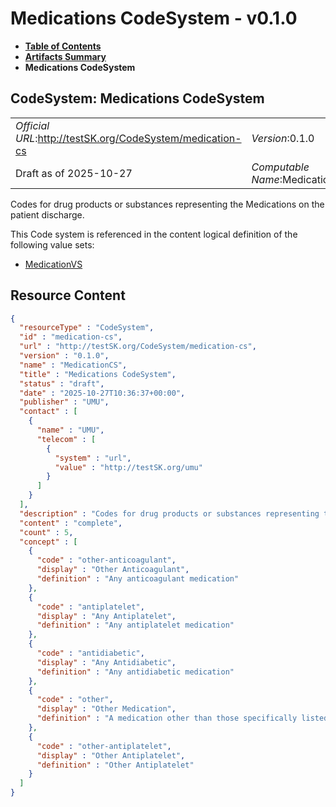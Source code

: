 # Medications CodeSystem - v0.1.0

* [**Table of Contents**](toc.md)
* [**Artifacts Summary**](artifacts.md)
* **Medications CodeSystem**

## CodeSystem: Medications CodeSystem 

| | |
| :--- | :--- |
| *Official URL*:http://testSK.org/CodeSystem/medication-cs | *Version*:0.1.0 |
| Draft as of 2025-10-27 | *Computable Name*:MedicationCS |

 
Codes for drug products or substances representing the Medications on the patient discharge. 

 This Code system is referenced in the content logical definition of the following value sets: 

* [MedicationVS](ValueSet-medication-vs.md)



## Resource Content

```json
{
  "resourceType" : "CodeSystem",
  "id" : "medication-cs",
  "url" : "http://testSK.org/CodeSystem/medication-cs",
  "version" : "0.1.0",
  "name" : "MedicationCS",
  "title" : "Medications CodeSystem",
  "status" : "draft",
  "date" : "2025-10-27T10:36:37+00:00",
  "publisher" : "UMU",
  "contact" : [
    {
      "name" : "UMU",
      "telecom" : [
        {
          "system" : "url",
          "value" : "http://testSK.org/umu"
        }
      ]
    }
  ],
  "description" : "Codes for drug products or substances representing the Medications on the patient discharge.",
  "content" : "complete",
  "count" : 5,
  "concept" : [
    {
      "code" : "other-anticoagulant",
      "display" : "Other Anticoagulant",
      "definition" : "Any anticoagulant medication"
    },
    {
      "code" : "antiplatelet",
      "display" : "Any Antiplatelet",
      "definition" : "Any antiplatelet medication"
    },
    {
      "code" : "antidiabetic",
      "display" : "Any Antidiabetic",
      "definition" : "Any antidiabetic medication"
    },
    {
      "code" : "other",
      "display" : "Other Medication",
      "definition" : "A medication other than those specifically listed was prescribed at discharge"
    },
    {
      "code" : "other-antiplatelet",
      "display" : "Other Antiplatelet",
      "definition" : "Other Antiplatelet"
    }
  ]
}

```
